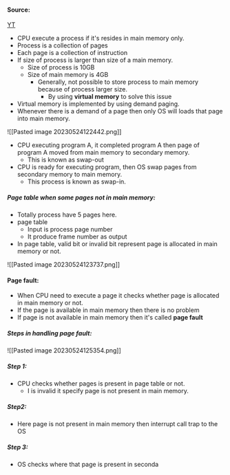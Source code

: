 #### Source:
[YT](https://www.youtube.com/watch?v=3CC7WOwDjac&list=PLXj4XH7LcRfDrdQuJTHIPmKMpa7eYVaPm&index=60)

* CPU execute a process if it's resides in main memory only.
* Process is a collection of pages
* Each page is a collection of instruction
* If size of process is larger than size of a main memory.
	* Size of process is 10GB
	* Size of main memory is 4GB
		* Generally, not possible to store process to main memory because of process larger size.
			* By using **virtual memory** to solve this issue
* Virtual memory is implemented by using demand paging.
* Whenever there is a demand of a page then only OS will loads that page into main memory.

![[Pasted image 20230524122442.png]]


* CPU executing program A, it completed program A then page of program A moved from main memory to secondary memory.
	* This is known as swap-out
* CPU is ready for executing program, then OS swap pages from secondary memory to main memory.
	* This process is known as swap-in.


##### Page table when some pages not in main memory:

* Totally process have 5 pages here.
* page table
	* Input is process page number
	* It produce frame number as output
* In page table, valid bit or invalid bit represent page is allocated in main memory or not.


![[Pasted image 20230524123737.png]]


#### Page fault:

* When CPU need to execute a page it checks whether page is allocated in main memory or not.
* If the page is available in main memory then there is no problem
* If page is not available in main memory then it's called **page fault**

##### Steps in handling page fault:


![[Pasted image 20230524125354.png]]

##### Step 1:

* CPU checks whether pages is present in page table or not.
	* I is invalid it specify page is not present in main memory.

##### Step2:

* Here page is not present in main memory then interrupt call trap to the OS

##### Step 3:

* OS checks where that page is present in seconda
